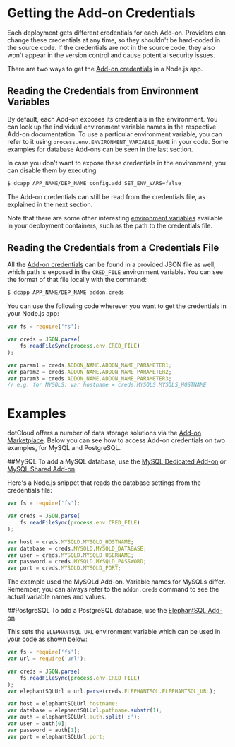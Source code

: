 # Getting the Add-on Credentials

Each deployment gets different credentials for each Add-on. Providers can change these credentials at any time, so they shouldn't be hard-coded in the source code. If the credentials are not in the source code, they also won't appear in the version control and cause potential security issues.

There are two ways to get the [Add-on credentials] in a Node.js app.

## Reading the Credentials from Environment Variables

By default, each Add-on exposes its credentials in the environment. You can look up the individual environment variable names in the respective Add-on documentation. To use a particular environment variable, you can refer to it using  `process.env.ENVIRONMENT_VARIABLE_NAME` in your code. Some examples for database Add-ons can be seen in the last section.

In case you don't want to expose these credentials in the environment, you can disable them by executing:

~~~bash
$ dcapp APP_NAME/DEP_NAME config.add SET_ENV_VARS=false
~~~

The Add-on credentials can still be read from the credentials file, as explained in the next section.

Note that there are some other interesting [environment variables] available in your deployment containers, such as the path to the credentials file.

## Reading the Credentials from a Credentials File

All the [Add-on credentials] can be found in a provided JSON file as well, which path is exposed in
the `CRED_FILE` environment variable. You can see the format of that file locally with the command:

~~~bash
$ dcapp APP_NAME/DEP_NAME addon.creds
~~~

You can use the following code wherever you want to get the credentials in your Node.js app:

~~~javascript
var fs = require('fs');

var creds = JSON.parse(
    fs.readFileSync(process.env.CRED_FILE)
);

var param1 = creds.ADDON_NAME.ADDON_NAME_PARAMETER1;
var param2 = creds.ADDON_NAME.ADDON_NAME_PARAMETER2;
var param3 = creds.ADDON_NAME.ADDON_NAME_PARAMETER3;
// e.g. for MYSQLS: var hostname = creds.MYSQLS.MYSQLS_HOSTNAME
~~~

# Examples

dotCloud offers a number of data storage solutions via the [Add-on Marketplace]. Below you can see how to access Add-on credentials on two examples, for MySQL and PostgreSQL.

##MySQL
To add a MySQL database, use the [MySQL Dedicated Add-on] or [MySQL Shared Add-on].

Here's a Node.js snippet that reads the database settings from the credentials file:

~~~javascript
var fs = require('fs');

var creds = JSON.parse(
    fs.readFileSync(process.env.CRED_FILE)
);

var host = creds.MYSQLD.MYSQLD_HOSTNAME;
var database = creds.MYSQLD.MYSQLD_DATABASE;
var user = creds.MYSQLD.MYSQLD_USERNAME;
var password = creds.MYSQLD.MYSQLD_PASSWORD;
var port = creds.MYSQLD.MYSQLD_PORT;

~~~

The example used the MySQLd Add-on. Variable names for MySQLs differ. Remember, you can always refer to the `addon.creds` command to see the actual variable names and values.

##PostgreSQL
To add a PostgreSQL database, use the [ElephantSQL Add-on].

This sets the `ELEPHANTSQL_URL` environment variable which can be used in your code as shown below:

~~~javascript
var fs = require('fs');
var url = require('url');

var creds = JSON.parse(
    fs.readFileSync(process.env.CRED_FILE)
);
var elephantSQLUrl = url.parse(creds.ELEPHANTSQL.ELEPHANTSQL_URL);

var host = elephantSQLUrl.hostname;
var database = elephantSQLUrl.pathname.substr(1);
var auth = elephantSQLUrl.auth.split(':');
var user = auth[0];
var password = auth[1];
var port = elephantSQLUrl.port;
~~~

[Add-on Marketplace]: https://next.dotcloud.com/add-ons
[environment variables]: https://next.dotcloud.com/dev-center/platform-documentation#environment-variables
[MySQL Dedicated Add-on]: https://next.dotcloud.com/add-ons/mysqld
[MySQL Shared Add-on]: https://next.dotcloud.com/add-ons/mysqls
[Add-on credentials]:https://next.dotcloud.com/dev-center/platform-documentation#add-on-credentials
[ElephantSQL Add-on]: https://next.dotcloud.com/add-ons/elephantsql
